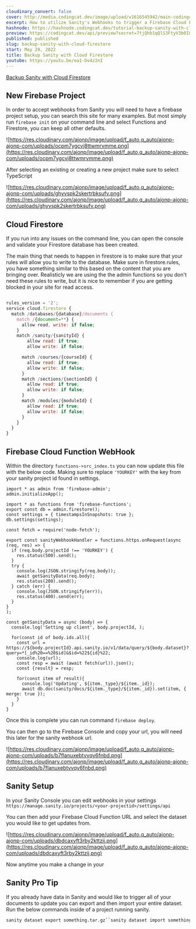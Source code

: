 ```yaml
---
cloudinary_convert: false
cover: http://media.codingcat.dev/image/upload/v1616545942/main-codingcatdev-photo/ivyj5svdql79xzaqx5ii.png
excerpt: How to utilize Sanity's Webhooks to trigger a Firebase Cloud Function that can backup your data in Cloud Firestore
hashnode: https://hashnode.codingcat.dev/tutorial-backup-sanity-with-cloud-firestore
preview: https://codingcat.dev/api/preview?secret=7tjQhb1qQlS3FtyV3b0I&selectionType=tutorial&selectionSlug=backup-sanity-with-cloud-firestore&_id=d1b5361f867d43eda8943b56a8ba79c9
published: published
slug: backup-sanity-with-cloud-firestore
start: May 29, 2022
title: Backup Sanity with Cloud Firestore
youtube: https://youtu.be/ea1-Dv4z2nI
---
```


[Backup Sanity with Cloud Firestore](Backup%20Sanity%20with%20Cloud%20Firestore%20d1b5361f867d43eda8943b56a8ba79c9/Backup%20Sanity%20with%20Cloud%20Firestore%202b062a0d9f9e40cdbb909ee6fe281d64.md)

## New Firebase Project

In order to accept webhooks from Sanity you will need to have a firebase project setup, you can search this site for many examples. But most simply run `firebase init` on your command line and select Functions and Firestore, you can keep all other defaults.

![https://res.cloudinary.com/ajonp/image/upload/f_auto,q_auto/ajonp-ajonp-com/uploads/ocpm7ygcvj8ttwmrvmme.png](https://res.cloudinary.com/ajonp/image/upload/f_auto,q_auto/ajonp-ajonp-com/uploads/ocpm7ygcvj8ttwmrvmme.png)

After selecting an existing or creating a new project make sure to select TypeScript

![https://res.cloudinary.com/ajonp/image/upload/f_auto,q_auto/ajonp-ajonp-com/uploads/ghyvspk2skertrbksufv.png](https://res.cloudinary.com/ajonp/image/upload/f_auto,q_auto/ajonp-ajonp-com/uploads/ghyvspk2skertrbksufv.png)

## Cloud Firestore

If you run into any issues on the command line, you can open the console and validate your Firestore database has been created.

The main thing that needs to happen in firestore is to make sure that your rules will allow you to write to the database. Make sure in firestore.rules, you have something similar to this based on the content that you are bringing over. Realisticly we are using the the admin functions so you don't need these rules to write, but it is nice to remember if you are getting blocked in your site for read access.

```jsx

rules_version = '2';
service cloud.firestore {
  match /databases/{database}/documents {
    match /{document=**} {
      allow read, write: if false;
    }
    match /sanity/{sanityId} {
        allow read: if true;
        allow write: if false;

      match /courses/{courseId} {
        allow read: if true;
        allow write: if false;
      }
      match /sections/{sectionId} {
        allow read: if true;
        allow write: if false;
      }
      match /modules/{moduleId} {
        allow read: if true;
        allow write: if false;
      }
    }
  }
}

```

## Firebase Cloud Function WebHook

Within the directory `functions->src_index.ts` you can now update this file with the below code. Making sure to replace `'YOURKEY'` with the key from your sanity project id found in settings.

```tsx
import * as admin from 'firebase-admin';
admin.initializeApp();

import * as functions from 'firebase-functions';
export const db = admin.firestore();
const settings = { timestampsInSnapshots: true };
db.settings(settings);

const fetch = require('node-fetch');

export const sanityWebhookHandler = functions.https.onRequest(async (req, res) => {
  if (req.body.projectId !== 'YOURKEY') {
    res.status(500).send();
  }
  try {
    console.log(JSON.stringify(req.body));
    await getSanityData(req.body);
    res.status(200).send();
  } catch (err) {
    console.log(JSON.stringify(err));
    res.status(400).send(err);
  }
}
);

const getSanityData = async (body) => {
  console.log('Setting up client', body.projectId, );

  for(const id of body.ids.all){
    const url = https://${body.projectId}.api.sanity.io/v1/data/query/${body.dataset}?query=*[_id%20==%20$id]&$id=%22${id}%22;
    console.log(url);
    const resp = await (await fetch(url)).json();
    const {result} = resp;

    for(const item of result){
      console.log('Updating', ${item._type}/${item._id});
      await db.doc(sanity/docs/${item._type}/${item._id}).set(item, { merge: true });
    }
  }
}

```

Once this is complete you can run command `firebase deploy`.

You can then go to the Firebase Console and copy your url, you will need this later for the sanity webhook url.

![https://res.cloudinary.com/ajonp/image/upload/f_auto,q_auto/ajonp-ajonp-com/uploads/b7flanuxebtvvqy6fnbd.png](https://res.cloudinary.com/ajonp/image/upload/f_auto,q_auto/ajonp-ajonp-com/uploads/b7flanuxebtvvqy6fnbd.png)

## Sanity Setup

In your Sanity Console you can edit webhooks in your settings `https://manage.sanity.io/projects/<your-projectid>/settings/api`

You can then add your Firebase Cloud Function URL and select the dataset you would like to get updates from.

![https://res.cloudinary.com/ajonp/image/upload/f_auto,q_auto/ajonp-ajonp-com/uploads/dbdcaxyft3rby2kttzij.png](https://res.cloudinary.com/ajonp/image/upload/f_auto,q_auto/ajonp-ajonp-com/uploads/dbdcaxyft3rby2kttzij.png)

Now anytime you make a change in your

## Sanity Pro Tip

If you already have data in Sanity and would like to trigger all of your documents to update you can export and then import your entire dataset. Run the below commands inside of a project running sanity.

```bash
sanity dataset export something.tar.gz``sanity dataset import something.tar.gz --replace
```